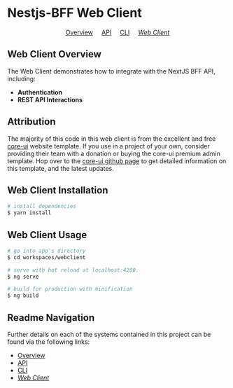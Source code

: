 # Nestjs-BFF Web Client

<p align="center">
  <a href="../README.md">Overview</a>
  &nbsp;&nbsp;&nbsp;
	<a href="../api/README.md">API</a>
  &nbsp;&nbsp;&nbsp;
	<a href="../cli/README.md">CLI</a>
  &nbsp;&nbsp;&nbsp;
	<i><a href="README.md">Web Client</a></i>
</p>

## Web Client Overview

The Web Client demonstrates how to integrate with the NextJS BFF API, including:

- **Authentication**
- **REST API Interactions**

## Attribution

The majority of this code in this web client is from the excellent and free [core-ui](https://coreui.io/) website template. If you use in a project of your own, consider providing their team with a donation or buying the core-ui premium admin template. Hop over to the [core-ui github page](https://github.com/coreui/coreui-free-angular-admin-template) to get detailed information on this template, and the latest updates.

## Web Client Installation

```bash
# install dependencies
$ yarn install
```

## Web Client Usage

```bash
# go into app's directory
$ cd workspaces/webclient

# serve with hot reload at localhost:4200.
$ ng serve

# build for production with minification
$ ng build
```

## Readme Navigation

Further details on each of the systems contained in this project can be found via the following links:

- [Overview](../README.md)
- [API](../api/README.md)
- [CLI](../cli/README.md)
- _[Web Client](README.md)_
